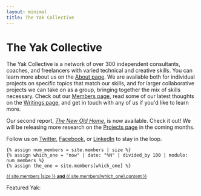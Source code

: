 ```yaml
---
layout: minimal
title: The Yak Collective
---
```


# The Yak Collective

The Yak Collective is a network of over 300 independent consultants, coaches, and freelancers with varied technical and creative skills. You can learn more about us on the [About page](/about). We are available both for individual projects on specific topics that match our skills, and for larger collaborative projects we can take on as a group, bringing together the mix of skills necessary. Check out our [Members page](/members), read some of our latest thoughts on the [Writings page](/writings), and get in touch with any of us if you'd like to learn more.

Our second report, [_The New Old Home_](/projects/the-new-old-home), is now available. Check it out! We will be releasing more research on the [Projects page](/projects) in the coming months.

Follow us on [Twitter](https://twitter.com/yak_collective), [Facebook](https://www.facebook.com/theyakcollective/), or [LinkedIn](https://www.linkedin.com/company/yak-collective/) to stay in the loop.

	{% assign num_members = site.members | size %}
	{% assign which_one = "now" | date: "%N" | divided_by 100 | modulo: num_members %}
	{% assign the_one = site.members[which_one] %}
<small class="f6 db tc mt3 w-75 w-100-l center"><a href="{{site.members[which_one].}}" class="dib tl" id="featured_yak">{{ site.members |size }} __and__ {{ site.members[which_one].content }} </a></small>
<script>
	var footer_slogans = {{ site.data.slogans | jsonify }};
	var footer_slogans_total = (footer_slogans.slogans).length;
	var footer_slogan_to_show = Math.floor(Math.random() * footer_slogans_total);
	//document.getElementById("featured_yak").innerHTML = footer_slogans.slogans[footer_slogan_to_show].slogan;
</script>
Featured Yak: 
